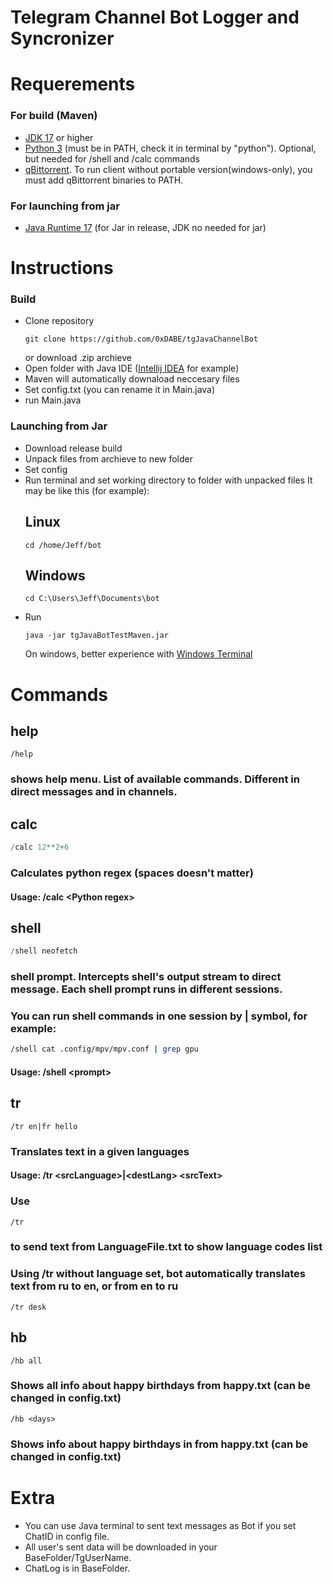 #     Telegram Channel Bot Logger and Syncronizer

# Requerements
### For build (Maven)
- [JDK 17](https://www.oracle.com/uk/java/technologies/downloads/) or higher
- [Python 3](https://www.python.org/downloads/) (must be in PATH, check it in terminal by "python").
  Optional, but needed for /shell and /calc commands
- [qBittorrent](https://www.qbittorrent.org/). To run client without portable version(windows-only), you must add qBittorrent binaries to PATH.

  
### For launching from jar
- [Java Runtime 17](https://www.java.com/en/download/manual.jsp) (for Jar in release, JDK no needed for jar)


# Instructions
### Build
- Clone repository
  ```shell
  git clone https://github.com/0xDABE/tgJavaChannelBot
  ```
  or download .zip archieve
- Open folder with Java IDE ([Intellij IDEA](https://www.jetbrains.com/idea/) for example)
- Maven will automatically downaload neccesary files
- Set config.txt (you can rename it in Main.java)
- run Main.java
  
### Launching from Jar
- Download release build
- Unpack files from archieve to new folder
- Set config
- Run terminal and set working directory to folder with unpacked files
  It may be like this (for example):
  ## Linux
  ```shell
  cd /home/Jeff/bot
  ```
  ## Windows
  ```shell
  cd C:\Users\Jeff\Documents\bot
  ```
- Run
  ```shell
  java -jar tgJavaBotTestMaven.jar
  ```
  On windows, better experience with [Windows Terminal](https://apps.microsoft.com/store/detail/windows-terminal/9N0DX20HK701)

# Commands
## help
  ```shell
  /help
  ```
 ### shows help menu. List of available commands. Different in direct messages and in channels.

 
## calc
```Python
/calc 12**2+6
```
### Calculates python regex (spaces doesn't matter)
#### Usage: /calc \<Python regex>

## shell
```Python
/shell neofetch
```
### shell prompt. Intercepts shell's output stream to direct message. Each shell prompt runs in different sessions.
### You can run shell commands in one session by | symbol, for example:
```bash
/shell cat .config/mpv/mpv.conf | grep gpu
```
#### Usage: /shell \<prompt>

## tr
```shell
/tr en|fr hello
```
### Translates text in a given languages
#### Usage: /tr \<srcLanguage>|\<destLang> \<srcText>
### Use
```shell
/tr
```
### to send text from LanguageFile.txt to show language codes list 
### Using /tr without language set, bot automatically translates text from ru to en, or from en to ru
```shell
/tr desk
```

## hb
```shell
/hb all
```
### Shows all info about happy birthdays from happy.txt (can be changed in config.txt)
```shell
/hb <days>
```
### Shows info about happy birthdays in <days> from happy.txt (can be changed in config.txt)

# Extra
- You can use Java terminal to sent text messages as Bot if you set ChatID in config file.
- All user's sent data will be downloaded in your BaseFolder/TgUserName.
- ChatLog is in BaseFolder.

